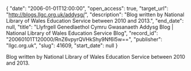 {
  "date": "2006-01-01T12:00:00", 
  "open_access": true, 
  "target_url": "http://blogs.llgc.org.uk/addysg/", 
  "description": "Blog written by National Library of Wales Education Service between 2010 and 2013.", 
  "end_date": null, 
  "title": "Llyfrgell Genedlaethol Cymru Gwasanaeth Addysg Blog | National Library of Wales Education Service Blog", 
  "record_id": "20060101T120000/RnZ6vpyrQVHkShy9Nf6l5w==", 
  "publisher": "llgc.org.uk", 
  "slug": 41609, 
  "start_date": null
}

Blog written by National Library of Wales Education Service between 2010 and 2013.